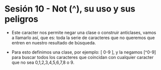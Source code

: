 # Sesión 10 - Not (^), su uso y sus peligros

* Este caracter nos permite negar una clase o construir anticlases, vamos a llamarlo así, que es: toda la serie de caracteres que no queremos que entren en nuestro resultado de búsqueda.

* Para esto definimos una clase, por ejemplo: [ 0-9 ], y la negamos [^0-9] para buscar todos los caracteres que coincidan con cualquier caracter que no sea 0,1,2,3,4,5,6,7,8 o 9.